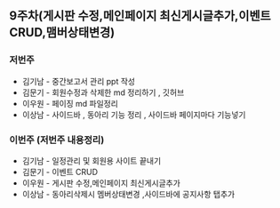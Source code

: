 ## 9주차(게시판 수정,메인페이지 최신게시글추가,이벤트 CRUD,맴버상태변경)

### 저번주
* 김기남 - 중간보고서 관리 ppt 작성
* 김문기 - 회원수정과 삭제한 md  정리하기 , 깃허브
* 이우원 - 페이징 md 파일정리
* 이상남 - 사이드바 , 동아리 기능 정리 , 사이드바 페이지마다 기능넣기

### 이번주 (저번주 내용정리)
* 김기남 - 일정관리 및 회원용 사이트 끝내기
* 김문기 - 이벤트 CRUD
* 이우원 - 게시판 수정,메인페이지 최신게시글추가
* 이상남 - 동아리삭제시 멤버상태변경 ,사이드바에 공지사항 탭추가